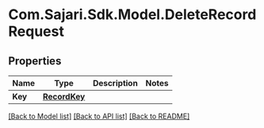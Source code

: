 # Com.Sajari.Sdk.Model.DeleteRecordRequest

## Properties

Name | Type | Description | Notes
------------ | ------------- | ------------- | -------------
**Key** | [**RecordKey**](RecordKey.md) |  | 

[[Back to Model list]](../README.md#documentation-for-models) [[Back to API list]](../README.md#documentation-for-api-endpoints) [[Back to README]](../README.md)

